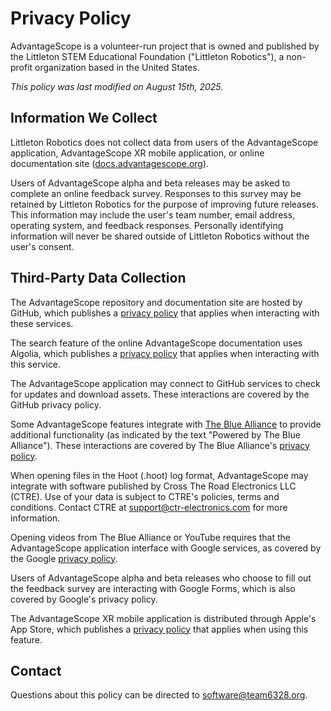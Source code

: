 # Privacy Policy

AdvantageScope is a volunteer-run project that is owned and published by the Littleton STEM Educational Foundation ("Littleton Robotics"), a non-profit organization based in the United States.

_This policy was last modified on August 15th, 2025._

## Information We Collect

Littleton Robotics does not collect data from users of the AdvantageScope application, AdvantageScope XR mobile application, or online documentation site ([docs.advantagescope.org](https://docs.advantagescope.org)).

Users of AdvantageScope alpha and beta releases may be asked to complete an online feedback survey. Responses to this survey may be retained by Littleton Robotics for the purpose of improving future releases. This information may include the user's team number, email address, operating system, and feedback responses. Personally identifying information will never be shared outside of Littleton Robotics without the user's consent.

## Third-Party Data Collection

The AdvantageScope repository and documentation site are hosted by GitHub, which publishes a [privacy policy](https://docs.github.com/en/site-policy/privacy-policies/github-general-privacy-statement) that applies when interacting with these services.

The search feature of the online AdvantageScope documentation uses Algolia, which publishes a [privacy policy](https://www.algolia.com/policies/privacy/) that applies when interacting with this service.

The AdvantageScope application may connect to GitHub services to check for updates and download assets. These interactions are covered by the GitHub privacy policy.

Some AdvantageScope features integrate with [The Blue Alliance](https://www.thebluealliance.com/privacy) to provide additional functionality (as indicated by the text "Powered by The Blue Alliance"). These interactions are covered by The Blue Alliance's [privacy policy](https://www.thebluealliance.com/privacy).

When opening files in the Hoot (.hoot) log format, AdvantageScope may integrate with software published by Cross The Road Electronics LLC (CTRE). Use of your data is subject to CTRE's policies, terms and conditions. Contact CTRE at support@ctr-electronics.com for more information.

Opening videos from The Blue Alliance or YouTube requires that the AdvantageScope application interface with Google services, as covered by the Google [privacy policy](https://policies.google.com/privacy).

Users of AdvantageScope alpha and beta releases who choose to fill out the feedback survey are interacting with Google Forms, which is also covered by Google's privacy policy.

The AdvantageScope XR mobile application is distributed through Apple's App Store, which publishes a [privacy policy](https://www.apple.com/legal/privacy/data/en/app-store/) that applies when using this feature.

## Contact

Questions about this policy can be directed to software@team6328.org.
